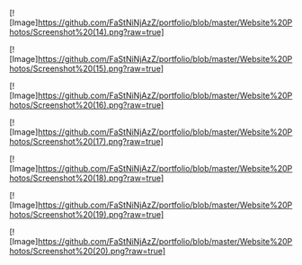 [![Image]https://github.com/FaStNiNjAzZ/portfolio/blob/master/Website%20Photos/Screenshot%20(14).png?raw=true]

[![Image]https://github.com/FaStNiNjAzZ/portfolio/blob/master/Website%20Photos/Screenshot%20(15).png?raw=true]

[![Image]https://github.com/FaStNiNjAzZ/portfolio/blob/master/Website%20Photos/Screenshot%20(16).png?raw=true]

[![Image]https://github.com/FaStNiNjAzZ/portfolio/blob/master/Website%20Photos/Screenshot%20(17).png?raw=true]

[![Image]https://github.com/FaStNiNjAzZ/portfolio/blob/master/Website%20Photos/Screenshot%20(18).png?raw=true]

[![Image]https://github.com/FaStNiNjAzZ/portfolio/blob/master/Website%20Photos/Screenshot%20(19).png?raw=true]

[![Image]https://github.com/FaStNiNjAzZ/portfolio/blob/master/Website%20Photos/Screenshot%20(20).png?raw=true]
